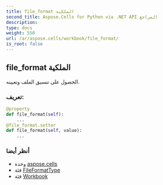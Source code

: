 ```yaml
---
title: file_format الملكية
second_title: Aspose.Cells for Python via .NET API المراجع
description:
type: docs
weight: 550
url: /ar/aspose.cells/workbook/file_format/
is_root: false
---
```

##  file_format الملكية

الحصول على تنسيق الملف وتعيينه.
###  تعريف:
```python
@property
def file_format(self):
    ...
@file_format.setter
def file_format(self, value):
    ...
```

###  أنظر أيضا
* وحدة [aspose.cells](../../)
* فئة [FileFormatType](/cells/python-net/ar/aspose.cells/fileformattype)
* فئة [Workbook](/cells/python-net/ar/aspose.cells/workbook)
